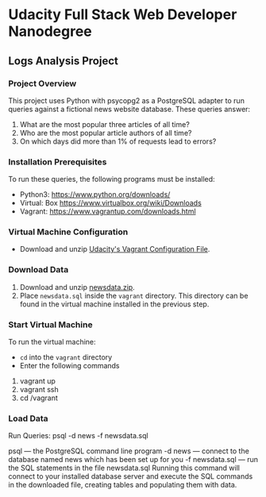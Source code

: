 # Udacity Full Stack Web Developer Nanodegree

## Logs Analysis Project

### Project Overview
This project uses Python with psycopg2 as a PostgreSQL adapter to run queries against a fictional news website database. These queries answer:
1. What are the most popular three articles of all time?
2. Who are the most popular article authors of all time?
3. On which days did more than 1% of requests lead to errors?

### Installation Prerequisites
To run these queries, the following programs must be installed:
* Python3: https://www.python.org/downloads/
* Virtual: Box https://www.virtualbox.org/wiki/Downloads
* Vagrant: https://www.vagrantup.com/downloads.html

### Virtual Machine Configuration
* Download and unzip [Udacity's Vagrant Configuration File](https://d17h27t6h515a5.cloudfront.net/topher/2017/August/59822701_fsnd-virtual-machine/fsnd-virtual-machine.zip).

### Download Data
1. Download and unzip [newsdata.zip](https://d17h27t6h515a5.cloudfront.net/topher/2016/August/57b5f748_newsdata/newsdata.zip).
2. Place `newsdata.sql` inside the `vagrant` directory. This directory can be found in the virtual machine installed in the previous step.

### Start Virtual Machine
To run the virtual machine:
* `cd` into the `vagrant` directory
* Enter the following commands
1. vagrant up
2. vagrant ssh
3. cd /vagrant

### Load Data


Run Queries:
psql -d news -f newsdata.sql

psql — the PostgreSQL command line program
-d news — connect to the database named news which has been set up for you
-f newsdata.sql — run the SQL statements in the file newsdata.sql
Running this command will connect to your installed database server and execute the SQL commands in the downloaded file, creating tables and populating them with data.

